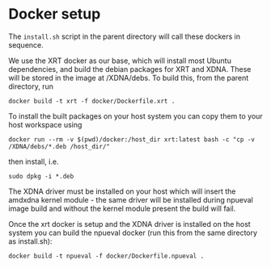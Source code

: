 # Docker setup

The `install.sh` script in the parent directory will call these dockers in sequence.

We use the XRT docker as our base, which will install most Ubuntu dependencies, and build the debian packages for XRT and XDNA. These will be stored in the image at /XDNA/debs. To build this, from the parent directory, run

```
docker build -t xrt -f docker/Dockerfile.xrt .
```

To install the built packages on your host system you can copy them to your host workspace using

```
docker run --rm -v $(pwd)/docker:/host_dir xrt:latest bash -c "cp -v /XDNA/debs/*.deb /host_dir/"
```

then install, i.e.

```
sudo dpkg -i *.deb
```

The XDNA driver must be installed on your host which will insert the amdxdna kernel module - the same driver will be installed during npueval image build and without the kernel module present the build will fail.

Once the xrt docker is setup and the XDNA driver is installed on the host system you can build the npueval docker (run this from the same directory as install.sh):
```
docker build -t npueval -f docker/Dockerfile.npueval .
```
